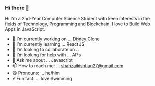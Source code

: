 ### Hi there 👋

<!--
**shahzaibishtiaq/shahzaibishtiaq** is a ✨ _special_ ✨ repository because its `README.md` (this file) appears on your GitHub profile.

Here are some ideas to get you started:
-->
Hi I'm a 2nd-Year Computer Science Student with keen interests in the fields of Technology, Programming and Blockchain. I love to Build Web Apps in JavaScript.

- 🔭 I’m currently working on ... Disney Clone
- 🌱 I’m currently learning ... React JS
- 👯 I’m looking to collaborate on ... 
- 🤔 I’m looking for help with ... APIs
- 💬 Ask me about ... Javascript
- 📫 How to reach me: ... shahzaibishtiaq27@gmail.com
- 😄 Pronouns: ... he/him
- ⚡ Fun fact: ... love Swimming
